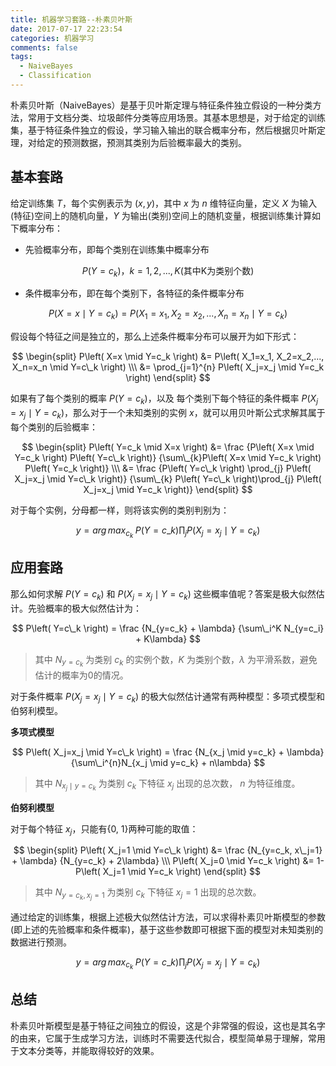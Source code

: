 ```yaml
---
title: 机器学习套路--朴素贝叶斯
date: 2017-07-17 22:23:54
categories: 机器学习
comments: false
tags:
  - NaiveBayes
  - Classification
---
```


朴素贝叶斯（NaiveBayes）是基于贝叶斯定理与特征条件独立假设的一种分类方法，常用于文档分类、垃圾邮件分类等应用场景。其基本思想是，对于给定的训练集，基于特征条件独立的假设，学习输入输出的联合概率分布，然后根据贝叶斯定理，对给定的预测数据，预测其类别为后验概率最大的类别。<!--more-->

## 基本套路

给定训练集 $T$，每个实例表示为 $(x, y)$，其中 $x$ 为 $n$ 维特征向量，定义 $X$ 为输入(特征)空间上的随机向量，$Y$ 为输出(类别)空间上的随机变量，根据训练集计算如下概率分布：

* 先验概率分布，即每个类别在训练集中概率分布

$$
P\left( Y=c_k \right) ，k=1, 2,..., K \left(\text{其中K为类别个数}\right)
$$

* 条件概率分布，即在每个类别下，各特征的条件概率分布

$$
P\left( X=x \mid Y=c_k \right) = P\left( X_1=x_1,  X_2=x_2,..., X_n=x_n \mid Y=c_k \right)
$$

假设每个特征之间是独立的，那么上述条件概率分布可以展开为如下形式：

$$
\begin{split}
P\left( X=x \mid Y=c_k \right) &= P\left( X_1=x_1,  X_2=x_2,..., X_n=x_n \mid Y=c\_k \right) \\\
&= \prod_{j=1}^{n} P\left( X_j=x_j \mid Y=c_k \right)
\end{split}
$$

如果有了每个类别的概率 $P\left( Y=c_k \right)$，以及 每个类别下每个特征的条件概率 $P\left( X_j=x_j \mid Y=c_k \right)$，那么对于一个未知类别的实例 $x$，就可以用贝叶斯公式求解其属于每个类别的后验概率：

$$
\begin{split}
P\left( Y=c_k \mid  X=x \right) &= \frac {P\left( X=x \mid Y=c_k \right) P\left( Y=c\_k \right)} {\sum\_{k}P\left( X=x \mid Y=c_k \right) P\left( Y=c_k \right)} \\\
&= \frac {P\left( Y=c\_k \right) \prod_{j} P\left( X_j=x_j \mid Y=c\_k \right)} {\sum\_{k} P\left( Y=c\_k \right)\prod_{j} P\left( X_j=x_j \mid Y=c_k \right)}
\end{split}
$$

对于每个实例，分母都一样，则将该实例的类别判别为：

$$
y = {arg \, max}_{c_k} \; P\left( Y=c\_k \right) \prod_{j} P\left( X_j=x_j \mid Y=c_k \right)
$$

## 应用套路

那么如何求解 $P\left( Y=c_k \right)$ 和 $P\left( X_j=x_j \mid Y=c_k \right)$ 这些概率值呢？答案是极大似然估计。先验概率的极大似然估计为：

$$
P\left( Y=c\_k \right) = \frac {N_{y=c_k} + \lambda} {\sum\_i^K N_{y=c_i} + K\lambda}
$$

> 其中 $N_{y=c_k}$ 为类别 $c_k$ 的实例个数，$K$ 为类别个数，$\lambda$ 为平滑系数，避免估计的概率为0的情况。

对于条件概率 $P\left( X_j=x_j \mid Y=c_k \right)$ 的极大似然估计通常有两种模型：多项式模型和伯努利模型。

**多项式模型**

$$
P\left( X_j=x_j \mid Y=c\_k \right) = \frac {N_{x_j \mid y=c_k} + \lambda} {\sum\_i^{n}N_{x_j \mid y=c_k} + n\lambda}
$$

> 其中 $N_{x_j \mid y=c_k}$ 为类别 $c_k$ 下特征 $x_j$ 出现的总次数， $n$ 为特征维度。

**伯努利模型**

对于每个特征 $x_j$，只能有{0, 1}两种可能的取值：

$$
\begin{split}
P\left( X_j=1 \mid Y=c\_k \right) &= \frac {N_{y=c_k, x\_j=1} + \lambda} {N_{y=c_k} + 2\lambda} \\\
P\left( X_j=0 \mid Y=c_k \right) &= 1- P\left( X_j=1 \mid Y=c_k \right)
\end{split}
$$

> 其中 $N_{y=c_k, x_j=1}$ 为类别 $c_k$ 下特征 $x_j=1$ 出现的总次数。

通过给定的训练集，根据上述极大似然估计方法，可以求得朴素贝叶斯模型的参数(即上述的先验概率和条件概率)，基于这些参数即可根据下面的模型对未知类别的数据进行预测。

$$
y = {arg \, max}_{c_k} \; P\left( Y=c\_k \right) \prod_{j} P\left( X_j=x_j \mid Y=c_k \right)
$$

## 总结

朴素贝叶斯模型是基于特征之间独立的假设，这是个非常强的假设，这也是其名字的由来，它属于生成学习方法，训练时不需要迭代拟合，模型简单易于理解，常用于文本分类等，并能取得较好的效果。

